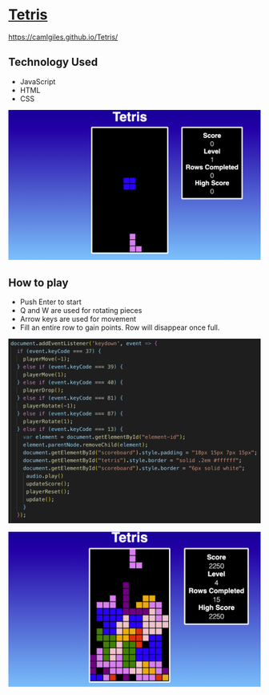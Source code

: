# [Tetris](https://camlgiles.github.io/Tetris/)

https://camlgiles.github.io/Tetris/

## Technology Used
- JavaScript
- HTML
- CSS

![tetris](https://github.com/Camlgiles/Tetris/blob/master/image2.png)

## How to play
- Push Enter to start
- Q and W are used for rotating pieces
- Arrow keys are used for movement
- Fill an entire row to gain points. Row will disappear once full.

![tetris](https://github.com/Camlgiles/Tetris/blob/master/image5.png)

![tetris](https://github.com/Camlgiles/Tetris/blob/master/image3.png)

